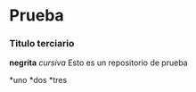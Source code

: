 Prueba
======

### Titulo terciario
**negrita** *cursiva*
Esto es un repositorio de prueba 

*uno
*dos
*tres
